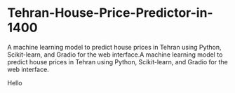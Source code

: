 # Tehran-House-Price-Predictor-in-1400
A machine learning model to predict house prices in Tehran using Python, Scikit-learn, and Gradio for the web interface.A machine learning model to predict house prices in Tehran using Python, Scikit-learn, and Gradio for the web interface.

Hello
